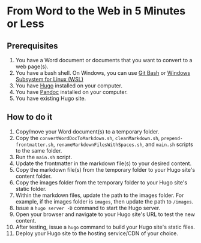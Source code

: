 # From Word to the Web in 5 Minutes or Less

## Prerequisites

1. You have a Word document or documents that you want to convert to a web page(s).
2. You have a bash shell. On Windows, you can use [Git Bash](https://git-scm.com/downloads) or [Windows Subsystem for Linux (WSL)](https://docs.microsoft.com/en-us/windows/wsl/about)
3. You have [Hugo](https://gohugo.io/) installed on your computer.
4. You have [Pandoc](https://pandoc.org/) installed on your computer.
5. You have existing Hugo site.

## How to do it

1. Copy/move your Word document(s) to a temporary folder.
2. Copy the `convertWordDocToMarkdown.sh`, `cleanMarkdown.sh`, `prepend-frontmatter.sh`, `renameMarkdownFilesWithSpaces.sh`, and `main.sh` scripts to the same folder.
3. Run the `main.sh` script.
4. Update the frontmatter in the markdown file(s) to your desired content.
5. Copy the markdown file(s) from the temporary folder to your Hugo site's content folder.
6. Copy the images folder from the temporary folder to your Hugo site's static folder.
7. Within the markdown files, update the path to the images folder. For example, if the images folder is `images`, then update the path to `/images`.
8. Issue a `hugo server -D` command to start the Hugo server.
9. Open your browser and navigate to your Hugo site's URL to test the new content.
10. After testing, issue a `hugo` command to build your Hugo site's static files.
11. Deploy your Hugo site to the hosting service/CDN of your choice.
